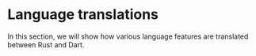 # Language translations

In this section, we will show how various language features are translated between Rust and Dart.